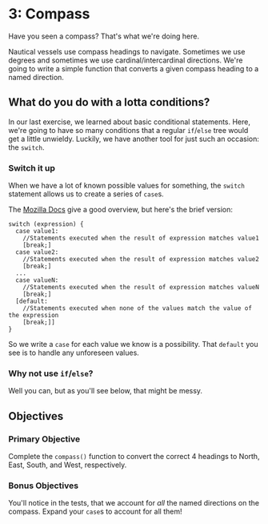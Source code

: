 # 3: Compass
Have you seen a compass? That's what we're doing here.

Nautical vessels use compass headings to navigate. Sometimes we use degrees and sometimes we use cardinal/intercardinal directions. We're going to write a simple function that converts a given compass heading to a named direction.

## What do you do with a lotta conditions?
In our last exercise, we learned about basic conditional statements. Here, we're going to have so many conditions that a regular `if`/`else` tree would get a little unwieldy. Luckily, we have another tool for just such an occasion: the `switch`.

### Switch it up
When we have a lot of known possible values for something, the `switch` statement allows us to create a series of `case`s. 

The [Mozilla Docs](https://developer.mozilla.org/en-US/docs/Web/JavaScript/Reference/Statements/switch) give a good overview, but here's the brief version:

```
switch (expression) {
  case value1:
    //Statements executed when the result of expression matches value1
    [break;]
  case value2:
    //Statements executed when the result of expression matches value2
    [break;]
  ...
  case valueN:
    //Statements executed when the result of expression matches valueN
    [break;]
  [default:
    //Statements executed when none of the values match the value of the expression
    [break;]]
}
```
So we write a `case` for each value we know is a possibility. That `default` you see is to handle any unforeseen values. 

### Why not use `if`/`else`?
Well you can, but as you'll see below, that might be messy.

## Objectives

### Primary Objective
Complete the `compass()` function to convert the correct 4 headings to North, East, South, and West, respectively.

### Bonus Objectives
You'll notice in the tests, that we account for _all_ the named directions on the compass. Expand your `case`s to account for all them!